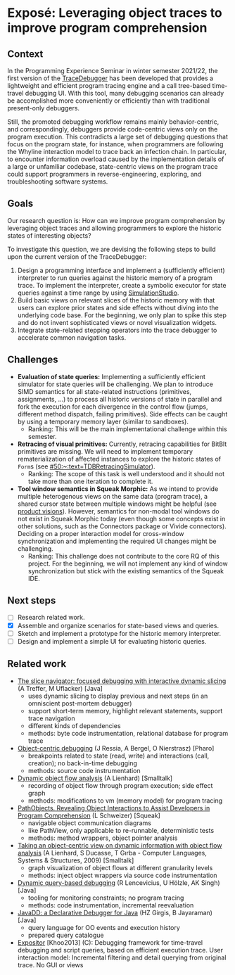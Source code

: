 # Exposé: Leveraging object traces to improve program comprehension

## Context

In the Programming Experience Seminar in winter semester 2021/22, the first version of the [TraceDebugger](https://github.com/LinqLover/squeak-tracedebugger) has been developed that provides a lightweight and efficient program tracing engine and a call tree-based time-travel debugging UI. With this tool, many debugging scenarios can already be accomplished more conveniently or efficiently than with traditional present-only debuggers.

Still, the promoted debugging workflow remains mainly behavior-centric, and correspondingly, debuggers provide code-centric views only on the program execution. This contradicts a large set of debugging questions that focus on the program state, for instance, when programmers are following the Whyline interaction model to trace back an infection chain. In particular, to encounter information overload caused by the implementation details of a large or unfamiliar codebase, state-centric views on the program trace could support programmers in reverse-engineering, exploring, and troubleshooting software systems.

## Goals

Our research question is: How can we improve program comprehension by leveraging object traces and allowing programmers to explore the historic states of interesting objects?

To investigate this question, we are devising the following steps to build upon the current version of the TraceDebugger:

1. Design a programming interface and implement a (sufficiently efficient) interpreter to run queries against the historic memory of a program trace. To implement the interpreter, create a symbolic executor for state queries against a time range by using [SimulationStudio](https://github.com/LinqLover/SimulationStudio).
2. Build basic views on relevant slices of the historic memory with that users can explore prior states and side effects without diving into the underlying code base. For the beginning, we only plan to spike this step and do not invent sophisticated views or novel visualization widgets.
3. Integrate state-related stepping operators into the trace debugger to accelerate common navigation tasks.

## Challenges

- **Evaluation of state queries:** Implementing a sufficiently efficient simulator for state queries will be challenging. We plan to introduce SIMD semantics for all state-related instructions (primitives, assignments, …) to process all historic versions of state in parallel and fork the execution for each divergence in the control flow (jumps, different method dispatch, failing primitives). Side effects can be caught by using a temporary memory layer (similar to sandboxes).
  - Ranking: This will be the main implementational challenge within this semester.
- **Retracing of visual primitives:** Currently, retracing capabilities for BitBlt primitives are missing. We will need to implement temporary rematerialization of affected instances to explore the historic states of `Form`s (see [#50:~:text=TDBRetracingSimulator](https://github.com/LinqLover/squeak-tracedebugger/issues/50#:~:text=tdbretracingsimulator)).
  - Ranking: The scope of this task is well understood and it should not take more than one iteration to complete it.
- **Tool window semantics in Squeak Morphic:** As we intend to provide multiple heterogenous views on the same data (program trace), a shared cursor state between multiple windows might be helpful (see [product visions](./product-visions.md)). However, semantics for non-modal tool windows do not exist in Squeak Morphic today (even though some concepts exist in other solutions, such as the Connectors package or Vivide connectors). Deciding on a proper interaction model for cross-window synchronization and implementing the required UI changes might be challenging.
  - Ranking: This challenge does not contribute to the core RQ of this project. For the beginning, we will not implement any kind of window synchronization but stick with the existing semantics of the Squeak IDE.

## Next steps

- [ ] Research related work.
- [x] Assemble and organize scenarios for state-based views and queries.
- [ ] Sketch and implement a prototype for the historic memory interpreter.
- [ ] Design and implement a simple UI for evaluating historic queries.

## Related work

- [The slice navigator: focused debugging with interactive dynamic slicing](https://ieeexplore.ieee.org/abstract/document/7789398/) (A Treffer, M Uflacker) [Java]
  - uses dynamic slicing to display previous and next steps (in an omniscient post-mortem debugger)
  - support short-term memory, highlight relevant statements, support trace navigation
  - different kinds of dependencies
  - methods: byte code instrumentation, relational database for program trace
- [Object-centric debugging](https://scholar.google.com/scholar_url?url=https://ieeexplore.ieee.org/abstract/document/6227167/&hl=de&sa=T&oi=gsb&ct=res&cd=0&d=4967583570287376109&ei=3nVgYuDYAcLZmQHc1ovQAg&scisig=AAGBfm2m32boa2G6iCnWAJZnjZrkEwql-w) (J Ressia, A Bergel, O Nierstrasz) [Pharo]
  - breakpoints related to state (read, write) and interactions (call, creation); no back-in-time debugging
  - methods: source code instrumentation
- [Dynamic object flow analysis](https://scholar.google.com/scholar_url?url=https://boristheses.unibe.ch/1032/&hl=de&sa=T&oi=gsb&ct=res&cd=0&d=17812052905336040217&ei=xV5hYrj0MIOEmgH1zZjACQ&scisig=AAGBfm2kqihhcn365gRCgBP2v5wwEA1lyg) (A Lienhard) [Smalltalk]
  - recording of object flow through program execution; side effect graph
  - methods: modifications to vm (memory model) for program tracing
- [PathObjects. Revealing Object Interactions to Assist Developers in Program Comprehension](https://github.com/leoschweizer/PathObjects-Thesis) (L Schweizer) [Squeak]
  - navigable object communication diagrams
  - like PathView, only applicable to re-runnable, deterministic tests
  - methods: method wrappers, object pointer analysis
- [Taking an object-centric view on dynamic information with object flow analysis](https://scholar.google.com/scholar_url?url=https://www.sciencedirect.com/science/article/pii/S1477842408000201&hl=de&sa=T&oi=gsb&ct=res&cd=0&d=3882397383465186274&ei=snJgYvH4DZWMy9YPt8OamA0&scisig=AAGBfm0c0LZtO6oqrXrUF_WhOd_1_zLD4A) (A Lienhard, S Ducasse, T Gırba - Computer Languages, Systems & Structures, 2009) [Smalltalk]
  - graph visualization of object flows at different granularity levels
  - methods: inject object wrappers via source code instrumentation
- [Dynamic query-based debugging](https://scholar.google.com/scholar_url?url=https://link.springer.com/chapter/10.1007/3-540-48743-3_7&hl=de&sa=T&oi=gsb&ct=res&cd=0&d=13994638883591411977&ei=jYdgYq19j5uYAaaKoIgH&scisig=AAGBfm3eSpoaPotaEwgSXNzoBhBtQ7vtPQ) (R Lencevicius, U Hölzle, AK Singh) [Java]
  - tooling for monitoring constraints; no program tracing
  - methods: code instrumentation, incremental reevaluation
- [JavaDD: a Declarative Debugger for Java](https://cse.buffalo.edu/tech-reports/2006-07.pdf) (HZ Girgis, B Jayaraman) [Java]
  - query language for OO events and execution history
  - prepared query catalogue
- [Expositor](https://www.cs.tufts.edu/~jfoster/papers/cs-tr-5021.pdf) [Khoo2013] (C): Debugging framework for time-travel debugging and script queries, based on efficient execution trace. User interaction model: Incremental filtering and detail querying from original trace. No GUI or views
